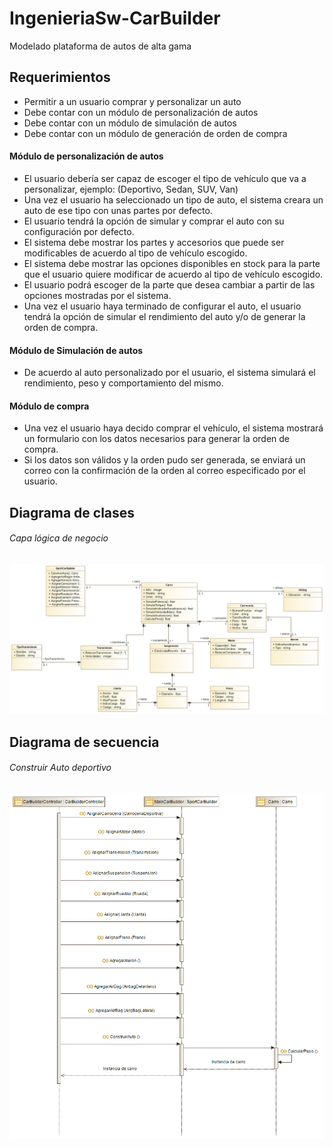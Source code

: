 # IngenieriaSw-CarBuilder
Modelado plataforma de autos de alta gama

## Requerimientos

* Permitir a un usuario comprar y personalizar un auto
* Debe contar con un módulo de personalización de autos
* Debe contar con un módulo de simulación de autos
* Debe contar con un módulo de generación de orden de compra

#### Módulo de personalización de autos

* El usuario debería ser capaz de escoger el tipo de vehículo que va a personalizar, ejemplo: (Deportivo, Sedan, SUV, Van) 
* Una vez el usuario ha seleccionado un tipo de auto, el sistema creara un auto de ese tipo con unas partes por defecto.
* El usuario tendrá la opción de simular y comprar el auto con su configuración por defecto.
* El sistema debe mostrar los partes y accesorios que puede ser modificables de acuerdo al tipo de vehículo escogido.
* El sistema debe mostrar las opciones disponibles en stock para la parte que el usuario quiere modificar de acuerdo al tipo de vehículo escogido.
* El usuario podrá escoger de la parte que desea cambiar a partir de las opciones mostradas por el sistema.
* Una vez el usuario haya terminado de configurar el auto, el usuario tendrá la opción de simular el rendimiento del auto y/o de generar la orden de compra.

#### Módulo de Simulación de autos

* De acuerdo al auto personalizado por el usuario, el sistema simulará el rendimiento, peso y comportamiento del mismo.

#### Módulo de compra

* Una vez el usuario haya decido comprar el vehículo, el sistema mostrará un formulario con los datos necesarios para generar la orden de compra.
* Si los datos son válidos y la orden pudo ser generada, se enviará un correo con la confirmación de la orden al correo especificado por el usuario.

## Diagrama de clases 

###### Capa lógica de negocio

![alt text](https://github.com/cduartebu/IngenieriaSw-CarBuilder/blob/develop/Diagramas/Clases/App.AutoBuilder.BLL.png)


## Diagrama de secuencia

###### Construir Auto deportivo

![alt text](https://github.com/cduartebu/IngenieriaSw-CarBuilder/blob/develop/Diagramas/Secuencia/InteractionSequenceDiagram.png)
